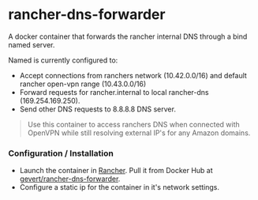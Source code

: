# rancher-dns-forwarder
A docker container that forwards the rancher internal DNS through a bind named server.

Named is currently configured to:

  - Accept connections from ranchers network (10.42.0.0/16) and default rancher open-vpn range (10.43.0.0/16)
  - Forward requests for rancher.internal to local rancher-dns (169.254.169.250).
  - Send other DNS requests to 8.8.8.8 DNS server.


> Use this container to access ranchers DNS when connected with OpenVPN while still resolving external IP's for any Amazon domains.

### Configuration / Installation
  - Launch the container in [Rancher](http://rancher.com/). Pull it from Docker Hub at [gevert/rancher-dns-forwarder](https://hub.docker.com/r/gevert/rancher-dns-forwarder/).
  - Configure a static ip for the container in it's network settings.

